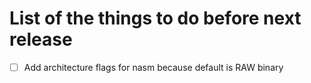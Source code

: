 # List of the things to do before next release

- [ ] Add architecture flags for nasm because default is RAW binary